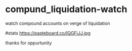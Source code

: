 # compund_liquidation-watch
watch compound accounts on verge of liquidation

#stats
https://pasteboard.co/IQGFiJJ.jpg

thanks for oppurtunity
